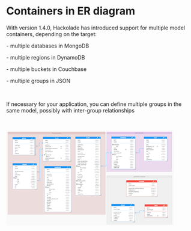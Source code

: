 # Containers in ER diagram

With version 1.4.0, Hackolade has introduced support for multiple model containers, depending on the target:

\- multiple databases in MongoDB

\- multiple regions in DynamoDB

\- multiple buckets in Couchbase

\- multiple groups in JSON

&nbsp;

If necessary for your application, you can define multiple groups in the same model, possibly with inter-group relationships

&nbsp;

![Image](<lib/Couchbase%20multi-bucket%20model.png>)

